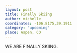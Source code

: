 ```yaml
---
layout: post
title: Finally Skiing
author: michelle
coordinates: -106.8175,39.1911
category: "upcoming"
place: Aspen, CO
---
```


WE ARE FINALLY SKIING.